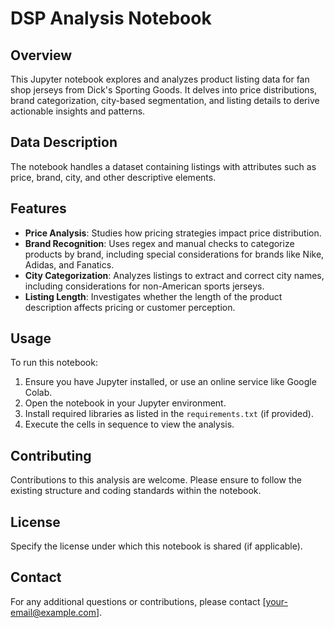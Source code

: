 # DSP Analysis Notebook

## Overview
This Jupyter notebook explores and analyzes product listing data for fan shop jerseys from Dick's Sporting Goods. It delves into price distributions, brand categorization, city-based segmentation, and listing details to derive actionable insights and patterns.

## Data Description
The notebook handles a dataset containing listings with attributes such as price, brand, city, and other descriptive elements. 

## Features
- **Price Analysis**: Studies how pricing strategies impact price distribution.
- **Brand Recognition**: Uses regex and manual checks to categorize products by brand, including special considerations for brands like Nike, Adidas, and Fanatics.
- **City Categorization**: Analyzes listings to extract and correct city names, including considerations for non-American sports jerseys.
- **Listing Length**: Investigates whether the length of the product description affects pricing or customer perception.

## Usage
To run this notebook:
1. Ensure you have Jupyter installed, or use an online service like Google Colab.
2. Open the notebook in your Jupyter environment.
3. Install required libraries as listed in the `requirements.txt` (if provided).
4. Execute the cells in sequence to view the analysis.

## Contributing
Contributions to this analysis are welcome. Please ensure to follow the existing structure and coding standards within the notebook.

## License
Specify the license under which this notebook is shared (if applicable).

## Contact
For any additional questions or contributions, please contact [your-email@example.com].
